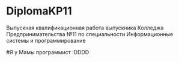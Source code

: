 # DiplomaKP11
Выпускная квалификационная работа выпускника Колледжа Предпринимательства №11 по специальности Информационные системы и программирование


#Я у Мамы программист :DDDD
